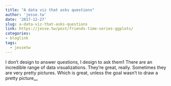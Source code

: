 ```yaml
---
title: "A data viz that asks questions"
author: 'jesse.tw'
date: '2017-12-27'
slug: a-data-viz-that-asks-questions
link: https://jesse.tw/post/friends-time-series-ggplots/
categories:
- bloglink
tags:
  - jessetw
---
```


I don’t design to answer questions, I design to ask them1 There are an incredible range of data visualizations. They’re great, really. Sometimes they are very pretty pictures. Which is great, unless the goal wasn’t to draw a pretty picture[... <i class="fas fa-external-link-alt"></i>](https://jesse.tw/post/friends-time-series-ggplots/)

